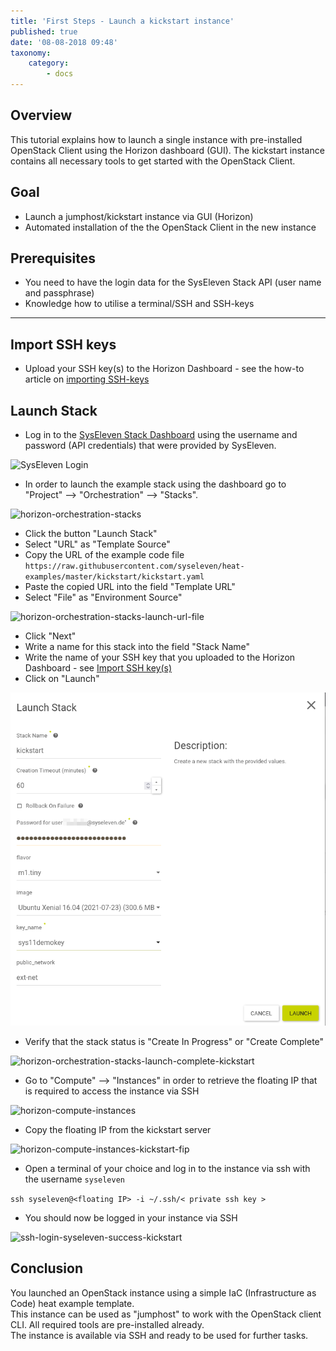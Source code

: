 ```yaml
---
title: 'First Steps - Launch a kickstart instance'
published: true
date: '08-08-2018 09:48'
taxonomy:
    category:
        - docs
---
```


## Overview

This tutorial explains how to launch a single instance with pre-installed OpenStack Client using the Horizon dashboard (GUI).
The kickstart instance contains all necessary tools to get started with the OpenStack Client.

## Goal

* Launch a jumphost/kickstart instance via GUI (Horizon)
* Automated installation of the the OpenStack Client in the new instance

## Prerequisites

* You need to have the login data for the SysEleven Stack API (user name and passphrase)
* Knowledge how to utilise a terminal/SSH and SSH-keys

---

## Import SSH keys

* Upload your SSH key(s) to the Horizon Dashboard - see the how-to article on [importing SSH-keys](../../03.Howtos/01.ssh-keys/docs.en.md)

## Launch Stack

* Log in to the [SysEleven Stack Dashboard](https://cloud.syseleven.de/) using the username and password (API credentials) that were provided by SysEleven.

![SysEleven Login](../../images/horizon-login.png)

* In order to launch the example stack using the dashboard go to "Project" --> "Orchestration" --> "Stacks".  

![horizon-orchestration-stacks](../../images/horizon-orchestration-stacks.png)

* Click the button "Launch Stack"
* Select "URL" as "Template Source"
* Copy the URL of the example code file `https://raw.githubusercontent.com/syseleven/heat-examples/master/kickstart/kickstart.yaml`
* Paste the copied URL into the field "Template URL"
* Select "File" as "Environment Source"  

![horizon-orchestration-stacks-launch-url-file](../../images/horizon-orchestration-stacks-launch-url-file.png)

* Click "Next"
* Write a name for this stack into the field "Stack Name"
* Write the name of your SSH key that you uploaded to the Horizon Dashboard - see [Import SSH key(s)](#import-ssh-keys)
* Click on "Launch"  

![horizon-orchestration-stacks-launch-stackname-kickstart](../../images/horizon-orchestration-stacks-launch-stackname-kickstart.png)

* Verify that the stack status is "Create In Progress" or "Create Complete"  

![horizon-orchestration-stacks-launch-complete-kickstart](../../images/horizon-orchestration-stacks-launch-complete-kickstart.png)

* Go to "Compute" --> "Instances" in order to retrieve the floating IP that is required to access the instance via SSH  

![horizon-compute-instances](../../images/horizon-compute-instances.png)

* Copy the floating IP from the kickstart server  

![horizon-compute-instances-kickstart-fip](../../images/horizon-compute-instances-kickstart-fip.png)

* Open a terminal of your choice and log in to the instance via ssh with the username `syseleven`  

`ssh syseleven@<floating IP> -i ~/.ssh/< private ssh key >`

* You should now be logged in your instance via SSH  

![ssh-login-syseleven-success-kickstart](../../images/ssh-login-syseleven-success-kickstart.png)

## Conclusion

You launched an OpenStack instance using a simple IaC (Infrastructure as Code) heat example template.  
This instance can be used as "jumphost" to work with the OpenStack client CLI. All required tools are pre-installed already.  
The instance is available via SSH and ready to be used for further tasks.
